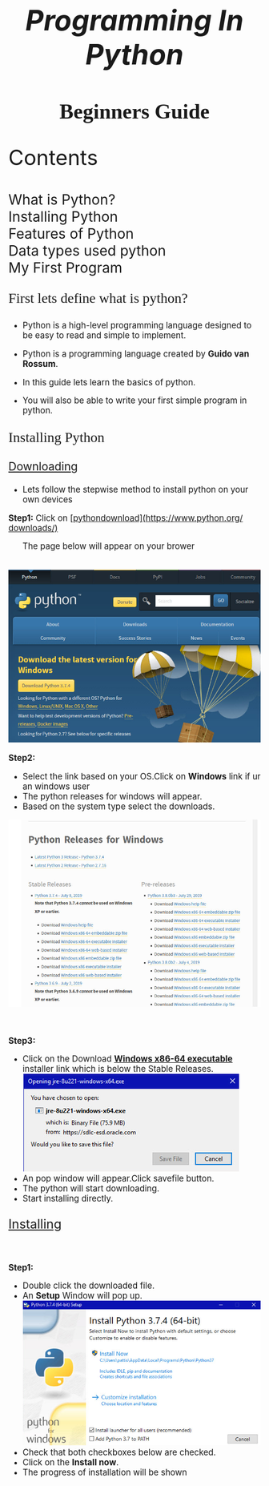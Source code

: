  # <p style="text-align:center;font-size:2em">*_Programming In Python_* </p>
 ## <p style="text-align:center;font-family:Segoe Script;font-size:2em">**Beginners Guide** </p>
 <p style="font-size:3em">Contents</p>
<p span style="font-size:2em">
What is Python?</br>
Installing Python</br>
Features of Python</br>
Data types used python</br>
My First Program


</span>
<p span style="font-size:2em;font-family:MV Boli">
First lets define what is python?</p>


 <div style="font-size:1.2em">

 * Python is a high-level programming language designed to be easy to read and simple to implement.


 * Python is a programming language created by **Guido van Rossum**.

 * In this guide lets learn the basics of python.

 * You will also be able to write your first simple program in python.
</div>
<div> 
<p span style="font-size:2em;font-family:MV Boli">
Installing Python</p>
<u><p span style="font-size:1.6em">
Downloading</p></u>

 <div style="font-size:1.2em">

* Lets follow the stepwise method to install python on your own devices

**Step1:** 
 Click on <u>[pythondownload](https://www.python.org/ downloads/)</u><br>

&nbsp;&nbsp;&nbsp;&nbsp;&nbsp; The page below will  appear on your brower
<br>
<br>

![download](images\windows.png)



**Step2:** 
* Select the link based on your OS.Click on **Windows** link if ur an windows user<br>
* The python releases for windows will appear.
* Based on the system type select the downloads.

![release](images\release.png)

<br>

**Step3:** 
* Click on the Download <u>**Windows x86-64 executable**</u> installer link which is below the Stable Releases.
![install](images\install.png)
* An pop window will appear.Click savefile button.
* The python will start downloading.
* Start installing directly.

<p span style="font-size:1.5em">
<u>Installing</u></p>

<br>

**Step1:**
* Double click the downloaded file.
* An **Setup** Window will pop up.
![alt](images\setup.png)
* Check that both checkboxes below are checked.
* Click on the **Install now**.
* The progress of installation will be shown  
</div>



